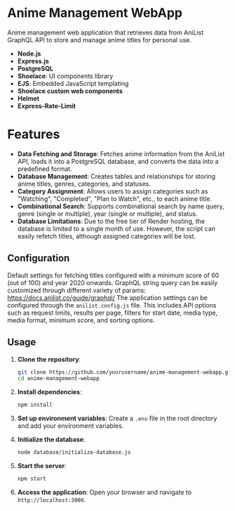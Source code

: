 # Anime Management WebApp

Anime management web application that retrieves data from AniList GraphQL API to store and manage anime titles for personal use. 

- **Node.js**
- **Express.js**
- **PostgreSQL**
- **Shoelace**: UI components library
- **EJS**: Embedded JavaScript templating
- **Shoelace custom web components**
- **Helmet**
- **Express-Rate-Limit**


# Features

- **Data Fetching and Storage**: Fetches anime information from the AniList API, loads it into a PostgreSQL database, and converts the data into a predefined format.
- **Database Management**: Creates tables and relationships for storing anime titles, genres, categories, and statuses.
- **Category Assignment**: Allows users to assign categories such as "Watching", "Completed", "Plan to Watch", etc., to each anime title.
- **Combinational Search**: Supports combinational search by name query, genre (single or multiple), year (single or multiple), and status.
- **Database Limitations**: Due to the free tier of Render hosting, the database is limited to a single month of use. However, the script can easily refetch titles, although assigned categories will be lost.

  

## Configuration

Default settings for fetching titles configured with a minimum score of 60 (out of 100) and year 2020 onwards. GraphQL string query can be easily customized through different variety of params: https://docs.anilist.co/guide/graphql/
The application settings can be configured through the `anilist.config.js` file. This includes API options such as request limits, results per page, filters for start date, media type, media format, minimum score, and sorting options.

## Usage

1. **Clone the repository**:
   ```sh
   git clone https://github.com/yourusername/anime-management-webapp.git
   cd anime-management-webapp
   ```

2. **Install dependencies**:
   ```sh
   npm install
   ```

3. **Set up environment variables**:
   Create a `.env` file in the root directory and add your environment variables.

4. **Initialize the database**:
   ```sh
   node database/initialize-database.js
   ```

5. **Start the server**:
   ```sh
   npm start
   ```

6. **Access the application**:
   Open your browser and navigate to `http://localhost:3000`.

